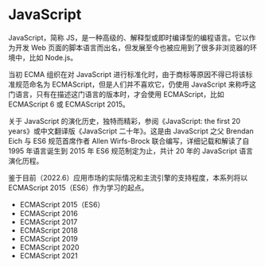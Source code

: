 # JavaScript

JavaScript，简称 JS，是一种高级的、解释型或即时编译型的编程语言。它以作为开发 Web 页面的脚本语言而出名，但发展至今也被应用到了很多非浏览器的环境中，比如 Node.js。

当初 ECMA 组织在对 JavaScript 进行标准化时，由于商标等原因不得已将该标准规范命名为 ECMAScript，但是人们并不喜欢它，仍使用 JavaScript 来称呼这门语言，只有在描述这门语言的版本时，才会使用 ECMAScript，比如 ECMAScript 6 或 ECMAScript 2015。

关于 JavaScript 的演化历史，独特而精彩，参阅《JavaScript: the first 20 years》或中文翻译版《JavaScript 二十年》。这是由 JavaScript 之父 Brendan Eich 与 ES6 规范首席作者 Allen Wirfs-Brock 联合编写，详细记载和解读了自 1995 年语言诞生到 2015 年 ES6 规范制定为止，共计 20 年的 JavaScript 语言演化历程。

鉴于目前（2022.6）应用市场的实际情况和主流引擎的支持程度，本系列将以 ECMAScript 2015（ES6）作为学习的起点。

- ECMAScript 2015（ES6）
- ECMAScript 2016
- ECMAScript 2017
- ECMAScript 2018
- ECMAScript 2019
- ECMAScript 2020
- ECMAScript 2021
